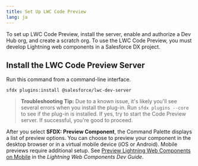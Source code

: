 ```yaml
---
title: Set Up LWC Code Preview
lang: ja
---
```


To set up LWC Code Preview, install the server, enable and authorize a Dev Hub org, and create a scratch org. To use the LWC Code Preview, you must develop Lightning web components in a Salesforce DX project.

## Install the LWC Code Preview Server

Run this command from a command-line interface.

```
sfdx plugins:install @salesforce/lwc-dev-server
```
> **Troubleshooting Tip:** Due to a known issue, it's likely you'll see several errors when you install the plug-in. Run `sfdx plugins --core` to see if the plug-in is installed. If yes, try to start the Code Preview server. If successful, you're good to proceed.

After you select **SFDX: Preview Component**, the Command Palette displays a list of preview options. You can choose to preview your component in the desktop browser or in a virtual mobile device (iOS or Android). Mobile previews require additional setup. See [Preview Lightning Web Components on Mobile](https://developer.salesforce.com/docs/component-library/documentation/en/lwc/lwc.mobile_extensions) in the _Lightning Web Components Dev Guide_.
